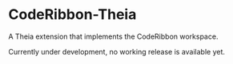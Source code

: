 # CodeRibbon-Theia

A Theia extension that implements the CodeRibbon workspace.

Currently under development, no working release is available yet.
